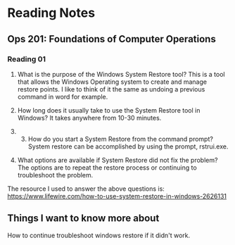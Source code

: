 # Reading Notes

## Ops 201: Foundations of Computer Operations

### Reading 01 

1.	What is the purpose of the Windows System Restore tool?
This is a tool that allows the Windows Operating system to create and manage restore points. I like to think of it the same as undoing a previous command in word for example.

2.	How long does it usually take to use the System Restore tool in Windows?
It takes anywhere from 10-30 minutes.

3. 3.	How do you start a System Restore from the command prompt?
System restore can be accomplished by using the prompt, rstrui.exe.

4.	What options are available if System Restore did not fix the problem?
The options are to repeat the restore process or continuing to troubleshoot the problem.

The resource I used to answer the above questions is: https://www.lifewire.com/how-to-use-system-restore-in-windows-2626131

## Things I want to know more about

How to continue troubleshoot windows restore if it didn't work.
